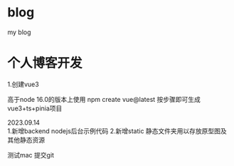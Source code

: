 # blog
my blog
# 个人博客开发

1.创建vue3 

高于node 16.0的版本上使用 npm create vue@latest 按步骤即可生成vue3+ts+pinia项目

2023.09.14  
1.新增backend nodejs后台示例代码
2.新增static 静态文件夹用以存放原型图及其他静态资源

测试mac 提交git
